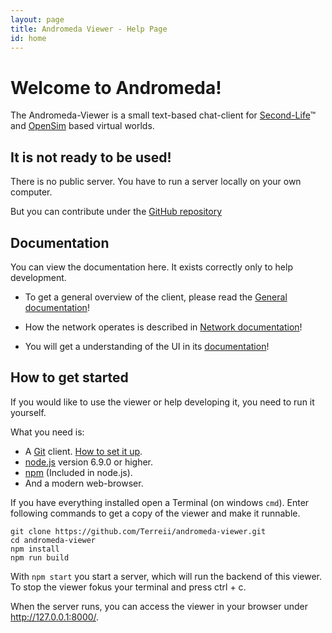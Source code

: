 ```yaml
---
layout: page
title: Andromeda Viewer - Help Page
id: home
---
```


# Welcome to Andromeda!

The Andromeda-Viewer is a small text-based chat-client for [Second-Life](https://secondlife.com)™ and [OpenSim](http://opensimulator.org/) based virtual worlds.

## It is not ready to be used!

There is no public server. You have to run a server locally on your own computer.

But you can contribute under the [GitHub repository](https://github.com/Terreii/andromeda-viewer)

## Documentation

You can view the documentation here. It exists correctly only to help development.

- To get a general overview of the client, please read the [General documentation](./general.html)!

- How the network operates is described in [Network documentation](./network.html)!

- You will get a understanding of the UI in its [documentation](./ui.html)!

## How to get started

If you would like to use the viewer or help developing it, you need to run it yourself.

What you need is:

- A [Git](https://git-scm.com/) client. [How to set it up](https://help.github.com/articles/set-up-git/).
- [node.js](https://nodejs.org/) version 6.9.0 or higher.
- [npm](https://npmjs.org/) (Included in node.js).
- And a modern web-browser.

If you have everything installed open a Terminal (on windows `cmd`). Enter following commands to get a copy of the viewer and make it runnable.

```
git clone https://github.com/Terreii/andromeda-viewer.git
cd andromeda-viewer
npm install
npm run build
```

With `npm start` you start a server, which will run the backend of this viewer. To stop the viewer fokus your terminal and press ctrl + c.

When the server runs, you can access the viewer in your browser under http://127.0.0.1:8000/.
